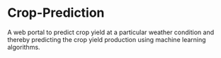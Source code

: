 # Crop-Prediction

A web portal to predict crop yield at a particular weather condition and thereby predicting the crop yield production using machine learning algorithms.
